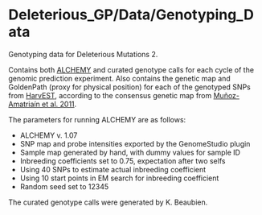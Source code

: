 # Deleterious_GP/Data/Genotyping_Data
Genotyping data for Deleterious Mutations 2. 

Contains both [ALCHEMY](http://alchemy.sourceforge.net/) and curated genotype
calls for each cycle of the genomic prediction experiment. Also contains the
genetic map and GoldenPath (proxy for physical position) for each of the
genotyped SNPs from [HarvEST](http://harvest.ucr.edu/), according to the
consensus genetic map from [Muñoz-Amatriaín et al. 2011](https://dl.sciencesocieties.org/publications/tpg/articles/4/3/238).

The parameters for running ALCHEMY are as follows:
- ALCHEMY v. 1.07
- SNP map and probe intensities exported by the GenomeStudio plugin
- Sample map generated by hand, with dummy values for sample ID
- Inbreeding coefficients set to 0.75, expectation after two selfs
- Using 40 SNPs to estimate actual inbreeding coefficient
- Using 10 start points in EM search for inbreeding coefficient
- Random seed set to 12345

The curated genotype calls were generated by K. Beaubien.
